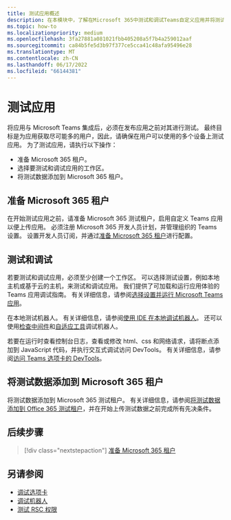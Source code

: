 ```yaml
---
title: 测试应用概述
description: 在本模块中，了解在Microsoft 365中测试和调试Teams自定义应用并将测试数据添加到Microsoft 365租户的过程
ms.topic: how-to
ms.localizationpriority: medium
ms.openlocfilehash: 3fa27881a081021fbb405208a5f7b4a259012aaf
ms.sourcegitcommit: ca84b5fe5d3b97f377ce5cca41c48afa95496e28
ms.translationtype: MT
ms.contentlocale: zh-CN
ms.lasthandoff: 06/17/2022
ms.locfileid: "66144381"
---
```

# <a name="test-your-app"></a>测试应用

将应用与 Microsoft Teams 集成后，必须在发布应用之前对其进行测试。 最终目标是为应用获取尽可能多的用户，因此，请确保在用户可以使用的多个设备上测试应用。 为了测试应用，请执行以下操作：

* 准备 Microsoft 365 租户。
* 选择要测试和调试应用的工作区。
* 将测试数据添加到 Microsoft 365 租户。

## <a name="prepare-your-microsoft-365-tenant"></a>准备 Microsoft 365 租户

在开始测试应用之前，请准备 Microsoft 365 测试租户，启用自定义 Teams 应用以便上传应用。 必须注册 Microsoft 365 开发人员计划，并管理组织的 Teams 设置。 设置开发人员订阅，并通过[准备 Microsoft 365 租户](~/concepts/build-and-test/prepare-your-o365-tenant.md)进行配置。

## <a name="test-and-debug"></a>测试和调试

若要测试和调试应用，必须至少创建一个工作区。 可以选择测试设置，例如本地主机或基于云的主机，来测试和调试应用。 我们提供了可加载和运行应用体验的 Teams 应用调试指南。 有关详细信息，请参阅[选择设置并运行 Microsoft Teams 应用](~/concepts/build-and-test/debug.md)。

在本地测试机器人。 有关详细信息，请参阅[使用 IDE 在本地调试机器人](~/bots/how-to/debug/locally-with-an-ide.md)。 还可以使用[检查中间件](/azure/bot-service/bot-service-debug-inspection-middleware?view=azure-bot-service-4.0&tabs=csharp&preserve-view=true)和[自适应工具](/azure/bot-service/bot-service-debug-adaptive-tools?view=azure-bot-service-4.0&preserve-view=true)调试机器人。

若要在运行时查看控制台日志，查看或修改 html、css 和网络请求，请将断点添加到 JavaScript 代码，并执行交互式调试访问 DevTools。 有关详细信息，请参阅[访问 Teams 选项卡的 DevTools](~/tabs/how-to/developer-tools.md)。

## <a name="add-test-data-to-your-microsoft-365-tenant"></a>将测试数据添加到 Microsoft 365 租户

将测试数据添加到 Microsoft 365 测试租户。 有关详细信息，请参阅[将测试数据添加到 Office 365 测试租户](~/concepts/build-and-test/test-data.md)，并在开始上传测试数据之前完成所有先决条件。

## <a name="next-step"></a>后续步骤

> [!div class="nextstepaction"]
> [准备 Microsoft 365 租户](~/concepts/build-and-test/prepare-your-o365-tenant.md)

## <a name="see-also"></a>另请参阅

* [调试选项卡](~/tabs/how-to/developer-tools.md)
* [调试机器人](~/bots/how-to/debug/locally-with-an-ide.md)
* [测试 RSC 权限](~/graph-api/rsc/test-resource-specific-consent.md)
